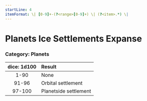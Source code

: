 ```yaml
---
startLine: 4
itemFormat: \| [0-9]+-(?<range>[0-9]+) \| (?<item>.*) \|
---
```

# Planets Ice Settlements Expanse
### Category: Planets

| dice: 1d100 | Result |
|:----:|:-------|
| 1-90 | None |
| 91-96 | Orbital settlement |
| 97-100 | Planetside settlement |